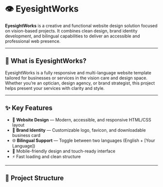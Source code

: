 # 👁️ EyesightWorks

**EyesightWorks** is a creative and functional website design solution focused on vision-based projects. It combines clean design, brand identity development, and bilingual capabilities to deliver an accessible and professional web presence.

---

## 🎨 What is EyesightWorks?

EyesightWorks is a fully responsive and multi-language website template tailored for businesses or services in the vision care and design space. Whether you’re an optician, design agency, or brand strategist, this project helps present your services with clarity and style.

---

## ✨ Key Features

- 🎨 **Website Design** — Modern, accessible, and responsive HTML/CSS layout
- 🧠 **Brand Identity** — Customizable logo, favicon, and downloadable business card
- 🌐 **Bilingual Support** — Toggle between two languages (English + [Your Language])
- 📱 Mobile-friendly design and touch-ready interface
- ⚡ Fast loading and clean structure

---

## 📁 Project Structure

